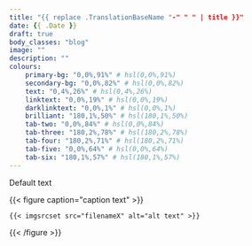 ```yaml
---
title: "{{ replace .TranslationBaseName "-" " " | title }}"
date: {{ .Date }}
draft: true
body_classes: "blog"
image: ""
description: ""
colours:
    primary-bg: "0,0%,91%" # hsl(0,0%,91%)
    secondary-bg: "0,0%,82%" # hsl(0,0%,82%)
    text: "0,4%,26%" # hsl(0,4%,26%)
    linktext: "0,0%,19%" # hsl(0,0%,19%)
    darklinktext: "0,0%,1%" # hsl(0,0%,1%)
    brilliant: "180,1%,50%" # hsl(180,1%,50%)
    tab-two: "0,0%,84%" # hsl(0,0%,84%)
    tab-three: "180,2%,78%" # hsl(180,2%,78%)
    tab-four: "180,2%,71%" # hsl(180,2%,71%)
    tab-five: "0,0%,64%" # hsl(0,0%,64%)
    tab-six: "180,1%,57%" # hsl(180,1%,57%)
---
```


Default text<!--more-->

{{< figure caption="caption text" >}}

    {{< imgsrcset src="filenameX" alt="alt text" >}}

{{< /figure >}}